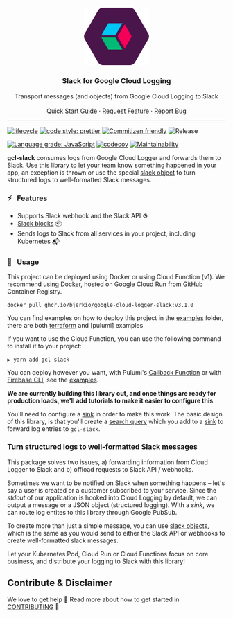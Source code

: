 <p align="center">
    <img src="./.github/logo.svg" alt="Logo" width="150px">
</p>

<p align="center">
    <h3 align="center">Slack for Google Cloud Logging</h3>
</p>

<p align="center">
    Transport messages (and objects) from Google Cloud Logging to Slack
    <br />
    <br />
    <a href="#space_invader--usage">Quick Start Guide</a>
    ·
    <a href="https://github.com/bjerkio/gcl-slack/issues">Request Feature</a>
    ·
    <a href="https://github.com/bjerkio/gcl-slack/issues">Report Bug</a>
  </p>
</p>

---

[![lifecycle](https://img.shields.io/badge/lifecycle-experimental-orange.svg)](https://www.tidyverse.org/lifecycle/#experimental)
[![code style: prettier](https://img.shields.io/badge/code_style-prettier-ff69b4.svg?style=flat-square)](https://github.com/prettier/prettier)
[![Commitizen friendly](https://img.shields.io/badge/commitizen-friendly-brightgreen.svg?style=flat-square)](http://commitizen.github.io/cz-cli/)
![Release](https://github.com/bjerkio/gcl-slack/workflows/Release/badge.svg)

[![Language grade: JavaScript](https://img.shields.io/lgtm/grade/javascript/g/bjerkio/gcl-slack.svg?logo=lgtm&logoWidth=18)](https://lgtm.com/projects/g/bjerkio/gcl-slack/context:javascript)
[![codecov](https://codecov.io/gh/bjerkio/gcl-slack/branch/main/graph/badge.svg)](https://codecov.io/gh/bjerkio/gcl-slack)
[![Maintainability](https://api.codeclimate.com/v1/badges/abaf7c9907eccc452518/maintainability)](https://codeclimate.com/github/bjerkio/gcl-slack/maintainability)

**gcl-slack** consumes logs from Google Cloud Logger and forwards them to Slack.
Use this library to let your team know something happened in your app, an
exception is thrown or use the special [slack object] to turn structured logs to
well-formatted Slack messages.

[slack object]: #
[slack blocks]: https://api.slack.com/block-kit

### :zap: &nbsp; Features

- Supports Slack webhook and the Slack API ⚙️
- [Slack blocks] 📦
- Sends logs to Slack from all services in your project, including Kubernetes 📬

### :space_invader: &nbsp; Usage

This project can be deployed using Docker or using Cloud Function (v1).
We recommend using Docker, hosted on Google Cloud Run from GitHub Container Registry.

```
docker pull ghcr.io/bjerkio/google-cloud-logger-slack:v3.1.0
```

You can find examples on how to deploy this project in the [examples] folder, there are both [terraform] and [pulumi] examples

[terraform]: ./examples/terraform
[docker]: ./examples/docker

If you want to use the Cloud Function, you can use the following command to
install it to your project:

```shell
▶ yarn add gcl-slack
```

You can deploy however you want, with Pulumi's [Callback
Function][pulumi-callback] or with [Firebase CLI][firebase], see the [examples].

**We are currently building this library out, and once things are ready for
production loads, we'll add tutorials to make it easier to configure this**

You'll need to configure a [sink] in order to make this work. The basic design
of this library, is that you'll create a [search query] which you add to a [sink] to
forward log entries to `gcl-slack`.

[sink]: https://cloud.google.com/logging/docs/export/configure_export_v2
[search query]: https://cloud.google.com/logging/docs/view/advanced-queries
[examples]: ./examples

### Turn structured logs to well-formatted Slack messages

This package solves two issues, a) forwarding information from Cloud Logger to
Slack and b) offload requests to Slack API / webhooks.

Sometimes we want to be notified on Slack when something happens – let's say a
user is created or a customer subscribed to your service. Since the _stdout_
of our application is hooked into Cloud Logging by default, we can output a
message or a JSON object (structured logging). With a _sink_, we can route
log entites to this library through Google PubSub.

To create more than just a simple message, you can use [slack object]s, which is
the same as you would send to either the Slack API or webhooks to create
well-formatted slack messages.

Let your Kubernetes Pod, Cloud Run or Cloud Functions focus on core business,
and distribute your logging to Slack with this library!

[pulumi-callback]:
  https://www.pulumi.com/blog/simple-serverless-programming-with-google-cloud-functions-and-pulumi/
[firebase]: https://firebase.google.com/docs/functions/get-started

## Contribute & Disclaimer

We love to get help 🙏 Read more about how to get started in
[CONTRIBUTING](CONTRIBUTING.md) 🌳
